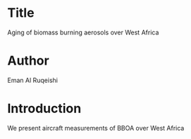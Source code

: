 # Title
Aging of biomass burning aerosols over West Africa

# Author
Eman Al Ruqeishi

# Introduction
We present aircraft measurements of BBOA over West Africa
